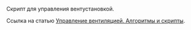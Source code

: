 Скрипт для управления вентустановкой.

Ссылка на статью [Управление вентиляцией. Алгоритмы и скрипты](https://habr.com/ru/company/wirenboard/blog/715288/).

